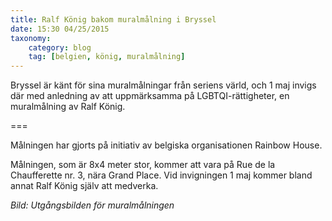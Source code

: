 ```yaml
---
title: Ralf König bakom muralmålning i Bryssel
date: 15:30 04/25/2015
taxonomy:
    category: blog
    tag: [belgien, könig, muralmålning]
---
```


Bryssel är känt för sina muralmålningar från seriens värld, och 1 maj invigs där med anledning av att uppmärksamma på LGBTQI-rättigheter, en muralmålning av Ralf König.

===

Målningen har gjorts på initiativ av belgiska organisationen Rainbow House.

Målningen, som är 8x4 meter stor, kommer att vara på Rue de la Chaufferette nr. 3, nära Grand Place. Vid invigningen 1 maj kommer bland annat Ralf König själv att medverka.

_Bild: Utgångsbilden för muralmålningen_
